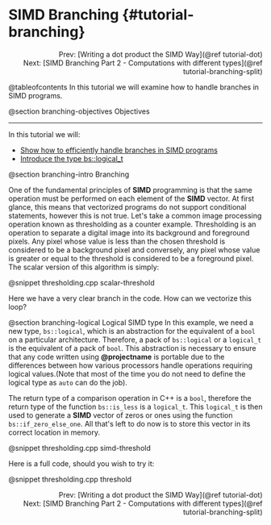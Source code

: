 SIMD Branching {#tutorial-branching}
=========
<div style="text-align: right;" markdown="1">Prev: [Writing a dot product the SIMD Way](@ref tutorial-dot)</div>
<div style="text-align: right;" markdown="1">Next: [SIMD Branching Part 2 - Computations with different types](@ref tutorial-branching-split)</div>

@tableofcontents
In this tutorial we will examine how to handle branches in SIMD programs.

@section branching-objectives Objectives

-------------------------------------

In this tutorial we will:
- [Show how to efficiently handle branches in SIMD programs](#branching-intro)
- [Introduce the type bs::logical_t](#branching-logical)

@section branching-intro Branching

One of the fundamental principles of __SIMD__ programming is that the same operation must be performed
on each element of the __SIMD__ vector. At first glance, this means that vectorized programs do not
support conditional statements, however this is not true. Let's take a common image processing operation
known as thresholding as a counter example. Thresholding is an operation to separate a digital image into
its background and foreground pixels. Any pixel whose value is less than the chosen threshold is
considered to be a background pixel and conversely, any pixel whose value is greater or equal to
the threshold is considered to be a foreground pixel. The scalar version of this algorithm is
simply:

@snippet thresholding.cpp scalar-threshold

Here we have a very clear branch in the code. How can we vectorize this loop?

@section branching-logical Logical SIMD type
In this example, we need a new type, `bs::logical`, which is an abstraction for the equivalent of
a `bool` on a particular architecture. Therefore, a pack of `bs::logical` or a `logical_t` is the equivalent of a pack
of `bool`. This abstraction is necessary to ensure that any code written using **@projectname** is portable
due to the differences between how various processors handle operations requiring logical values.(Note that most of the time
you do not need to define the logical type as `auto` can do the job).

The return type of a comparison operation in C++ is a `bool`, therefore the return type of the function
`bs::is_less` is a `logical_t`. This `logical_t` is then used to generate a __SIMD__ vector of zeros
or ones using the function `bs::if_zero_else_one`. All that's left to do now is to store this vector
in its correct location in memory.

@snippet thresholding.cpp simd-threshold

Here is a full code, should you wish to try it:

@snippet thresholding.cpp threshold

<div style="text-align: right;" markdown="1">Prev: [Writing a dot product the SIMD Way](@ref tutorial-dot)</div>
<div style="text-align: right;" markdown="1">Next: [SIMD Branching Part 2 - Computations with different types](@ref tutorial-branching-split)</div>
